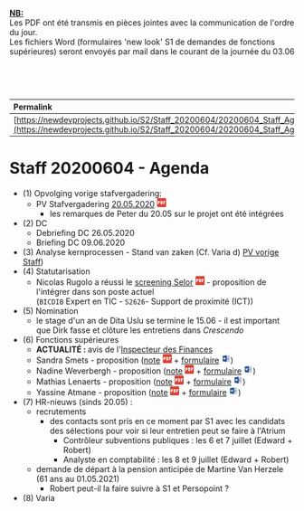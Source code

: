 <link rel="stylesheet" href="https://newdevprojects.github.io/S2/S2.css">
<link rel="stylesheet" href="S2.css">

<u><b>NB:</b></u>  
Les PDF ont été transmis en pièces jointes avec la communication de l'ordre du jour.  
Les fichiers Word (formulaires 'new look' S1 de demandes de fonctions supérieures) seront envoyés par mail dans le courant de la journée du 03.06

&nbsp;

&nbsp;

| Permalink |
| :--- |
| [https://newdevprojects.github.io/S2/Staff_20200604/20200604_Staff_Agenda.html](https://newdevprojects.github.io/S2/Staff_20200604/20200604_Staff_Agenda.html) | 

# Staff 20200604 - Agenda

* (1) Opvolging vorige stafvergadering:
	* PV Stafvergadering [20.05.2020](20200520_Staff_PV.pdf) ![](pdf.png)
		* les remarques de Peter du 20.05 sur le projet ont été intégrées
* (2) DC 
	* Debriefing DC 26.05.2020 
	* Briefing DC 09.06.2020
* (3) Analyse kernprocessen - Stand van zaken (Cf. Varia d) [PV vorige Staff](20200520_Staff_PV.pdf))
* (4) Statutarisation
	* Nicolas Rugolo a réussi le [screening Selor](Nicolas_Rugolo_Selor.pdf) ![](pdf.png) - proposition de l'intégrer dans son poste actuel<br>(`BICDIB` Expert en TIC - `S2626`- Support de proximité (ICT))
* (5) Nomination
	* le stage d'un an de Dita Uslu se termine le 15.06 - il est important que Dirk fasse et clôture les entretiens dans *Crescendo*
* (6) Fonctions supérieures
	* <b>ACTUALIT&Eacute; : </b> avis de l'[Inspecteur des Finances](Avis_IF.pdf)
	* Sandra Smets - proposition ([note](Note_000374_fxsup_Sandra_Smets.pdf) ![](pdf.png) + [formulaire](Formulaire_Sandra_Smets.doc) ![](word.jpg))
	* Nadine Weverbergh - proposition ([note](Note_000375_fxsup_Nadine_Weverbergh.pdf) ![](pdf.png) + [formulaire](Formulaire_Nadine_Weverbergh.doc) ![](word.jpg))
	* Mathias Lenaerts - proposition ([note](Note_000376_fxsup_Mathias_Lenaerts.pdf) ![](pdf.png) + [formulaire](Formulaire_Mathias_Lenaerts.doc) ![](word.jpg))
	* Yassine Atmane - proposition ([note](Note_000377_fxsup_Yassine_Atmane.pdf) ![](pdf.png) + [formulaire](Formulaire_Yassine_Atmane.doc) ![](word.jpg))
* (7) HR-nieuws (sinds 20.05) :
	* recrutements 
		* des contacts sont pris en ce moment par S1 avec les candidats des sélections pour voir si leur entretien peut se faire à l'Atrium
			* Contrôleur subventions publiques : les 6 et 7 juillet (Edward + Robert)
			* Analyste en comptabilité : les 8 et 9 juillet (Edward + Robert)
	* demande de départ à la pension anticipée de Martine Van Herzele (61 ans au 01.05.2021)
		* Robert peut-il la faire suivre à S1 et Persopoint ?
* (8) Varia


	
